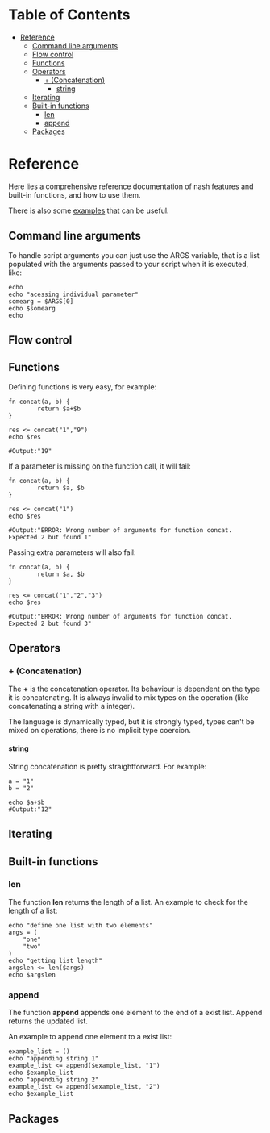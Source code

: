 <!-- mdtocstart -->
# Table of Contents

- [Reference](#reference)
    - [Command line arguments](#command-line-arguments)
    - [Flow control](#flow-control)
    - [Functions](#functions)
    - [Operators](#operators)
        - [+ (Concatenation)](#-concatenation)
            - [string](#string)
    - [Iterating](#iterating)
    - [Built-in functions](#builtin-functions)
        - [len](#len)
        - [append](#append)
    - [Packages](#packages)
<!-- mdtocend -->

# Reference

Here lies a comprehensive reference documentation of nash
features and built-in functions, and how to use them.

There is also some [examples](./examples) that can be useful.


## Command line arguments

To handle script arguments you can just use the ARGS variable,
that is a list populated with the arguments passed to your script
when it is executed, like:

```nash
echo
echo "acessing individual parameter"
somearg = $ARGS[0]
echo $somearg
echo
```

## Flow control

## Functions

Defining functions is very easy, for example:

```nash
fn concat(a, b) {
        return $a+$b
}

res <= concat("1","9")
echo $res

#Output:"19"
```

If a parameter is missing on the function call,
it will fail:

```nash
fn concat(a, b) {
        return $a, $b
}

res <= concat("1")
echo $res

#Output:"ERROR: Wrong number of arguments for function concat. Expected 2 but found 1"
```

Passing extra parameters will also fail:

```nash
fn concat(a, b) {
        return $a, $b
}

res <= concat("1","2","3")
echo $res

#Output:"ERROR: Wrong number of arguments for function concat. Expected 2 but found 3"
```

## Operators

### + (Concatenation)

The **+** is the concatenation operator. Its behaviour
is dependent on the type it is concatenating. It
is always invalid to mix types on the operation
(like concatenating a string with a integer).

The language is dynamically typed, but it is strongly
typed, types can't be mixed on operations, there is no
implicit type coercion.

#### string

String concatenation is pretty straightforward.
For example:

```nash
a = "1"
b = "2"

echo $a+$b
#Output:"12"
```

## Iterating

## Built-in functions

### len

The function **len** returns the length of a list.
An example to check for the length of a list:

```
echo "define one list with two elements"
args = (
    "one"
    "two"
)
echo "getting list length"
argslen <= len($args)
echo $argslen
```

### append

The function **append** appends one element to the end of a exist list.
Append returns the updated list.

An example to append one element to a exist list:

```
example_list = ()
echo "appending string 1"
example_list <= append($example_list, "1")
echo $example_list
echo "appending string 2"
example_list <= append($example_list, "2")
echo $example_list
```

## Packages
